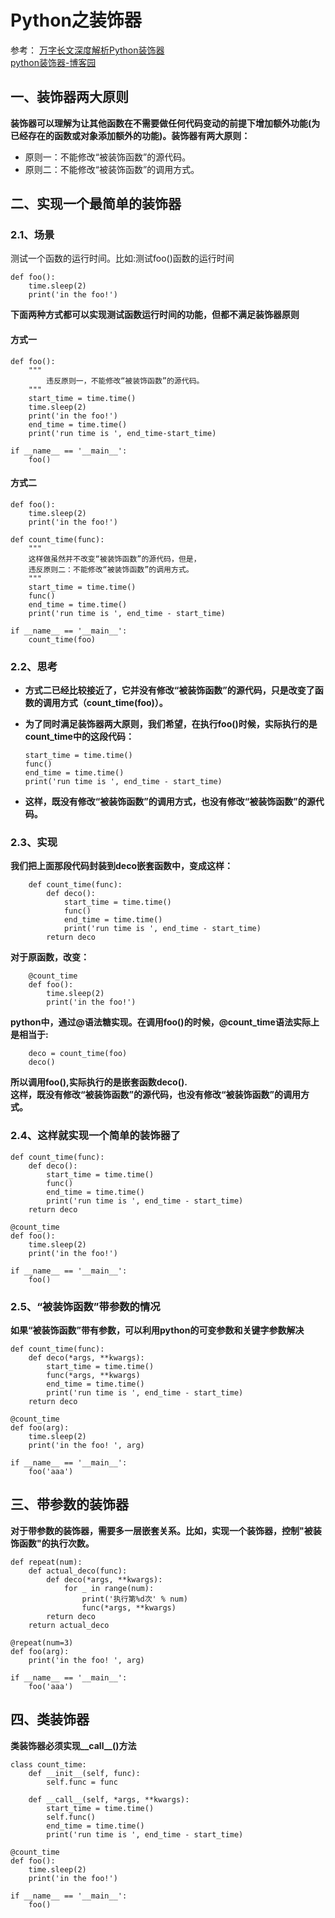 # Python之装饰器
参考：
[万字长文深度解析Python装饰器](https://zhuanlan.zhihu.com/p/53837833)<br>
[python装饰器-博客园](https://www.cnblogs.com/mingo724/p/7158189.html)
## 一、装饰器两大原则
**装饰器可以理解为让其他函数在不需要做任何代码变动的前提下增加额外功能(为已经存在的函数或对象添加额外的功能)。装饰器有两大原则：**
* 原则一：不能修改“被装饰函数”的源代码。
* 原则二：不能修改“被装饰函数”的调用方式。
## 二、实现一个最简单的装饰器
### 2.1、场景
测试一个函数的运行时间。比如:测试foo()函数的运行时间

    def foo():
        time.sleep(2)
        print('in the foo!')
**下面两种方式都可以实现测试函数运行时间的功能，但都不满足装饰器原则**
#### 方式一

    def foo():
        """
            违反原则一，不能修改“被装饰函数”的源代码。
        """
        start_time = time.time()
        time.sleep(2)
        print('in the foo!')
        end_time = time.time()
        print('run time is ', end_time-start_time)

    if __name__ == '__main__':
        foo()

#### 方式二

    def foo():
        time.sleep(2)
        print('in the foo!')

    def count_time(func):
        """
        这样做虽然并不改变“被装饰函数”的源代码，但是，
        违反原则二：不能修改“被装饰函数”的调用方式。
        """
        start_time = time.time()
        func()
        end_time = time.time()
        print('run time is ', end_time - start_time)

    if __name__ == '__main__':
        count_time(foo)

### 2.2、思考
* **方式二已经比较接近了，它并没有修改“被装饰函数”的源代码，只是改变了函数的调用方式（count_time(foo)）。**<br>
* **为了同时满足装饰器两大原则，我们希望，在执行foo()时候，实际执行的是count_time中的这段代码：**

      start_time = time.time()
      func()
      end_time = time.time()
      print('run time is ', end_time - start_time)
* **这样，既没有修改“被装饰函数”的调用方式，也没有修改“被装饰函数”的源代码。**
### 2.3、实现
**我们把上面那段代码封装到deco嵌套函数中，变成这样：**

        def count_time(func):
            def deco():
                start_time = time.time()
                func()
                end_time = time.time()
                print('run time is ', end_time - start_time)
            return deco
**对于原函数，改变：**

        @count_time
        def foo():
            time.sleep(2)
            print('in the foo!')
**python中，通过@语法糖实现。在调用foo()的时候，@count_time语法实际上是相当于:**

        deco = count_time(foo)
        deco()
**所以调用foo(),实际执行的是嵌套函数deco().**<br>
**这样，既没有修改“被装饰函数”的源代码，也没有修改“被装饰函数”的调用方式。**
### 2.4、这样就实现一个简单的装饰器了

    def count_time(func):
        def deco():
            start_time = time.time()
            func()
            end_time = time.time()
            print('run time is ', end_time - start_time)
        return deco

    @count_time
    def foo():
        time.sleep(2)
        print('in the foo!')

    if __name__ == '__main__':
        foo()
### 2.5、“被装饰函数”带参数的情况
**如果“被装饰函数”带有参数，可以利用python的可变参数和关键字参数解决**

    def count_time(func):
        def deco(*args, **kwargs):
            start_time = time.time()
            func(*args, **kwargs)
            end_time = time.time()
            print('run time is ', end_time - start_time)
        return deco

    @count_time
    def foo(arg):
        time.sleep(2)
        print('in the foo! ', arg)

    if __name__ == '__main__':
        foo('aaa')
## 三、带参数的装饰器
**对于带参数的装饰器，需要多一层嵌套关系。比如，实现一个装饰器，控制"被装饰函数"的执行次数。**

    def repeat(num):
        def actual_deco(func):
            def deco(*args, **kwargs):
                for _ in range(num):
                    print('执行第%d次' % num)
                    func(*args, **kwargs)
            return deco
        return actual_deco

    @repeat(num=3)
    def foo(arg):
        print('in the foo! ', arg)

    if __name__ == '__main__':
        foo('aaa')
## 四、类装饰器
**类装饰器必须实现__call__()方法**

    class count_time:
        def __init__(self, func):
            self.func = func

        def __call__(self, *args, **kwargs):
            start_time = time.time()
            self.func()
            end_time = time.time()
            print('run time is ', end_time - start_time)

    @count_time
    def foo():
        time.sleep(2)
        print('in the foo!')

    if __name__ == '__main__':
        foo()
